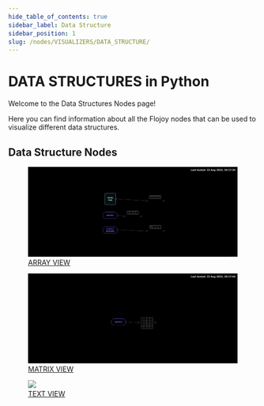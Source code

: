 ```yaml
---
hide_table_of_contents: true
sidebar_label: Data Structure
sidebar_position: 1
slug: /nodes/VISUALIZERS/DATA_STRUCTURE/
---
```


# DATA STRUCTURES in Python

Welcome to the Data Structures Nodes page!

Here you can find information about all the Flojoy nodes that can be used to visualize different data structures.

## Data Structure Nodes

<div className="flex flex-wrap" style={{ marginLeft: "-55px" }}>

<div className="p-4">
<a href="/nodes/VISUALIZERS/DATA_STRUCTURE/ARRAY_VIEW/">
<figure style={{ width: "200px", height: "200px", objectFit: "scale-down", marginRight: "15px" }}>
<img src="https://raw.githubusercontent.com/flojoy-ai/docs/main/docs/nodes/VISUALIZERS/DATA_STRUCTURE/ARRAY_VIEW/examples/EX1/output.jpeg" style={{ width: "200px", height: "200px", objectFit: "scale-down", marginRight: "15px" }} />
<figcaption>ARRAY VIEW</figcaption>
</figure>
</a></div>

<div className="p-4">
<a href="/nodes/VISUALIZERS/DATA_STRUCTURE/MATRIX_VIEW/">
<figure style={{ width: "200px", height: "200px", objectFit: "scale-down", marginRight: "15px" }}>
<img src="https://raw.githubusercontent.com/flojoy-ai/docs/main/docs/nodes/VISUALIZERS/DATA_STRUCTURE/MATRIX_VIEW/examples/EX1/output.jpeg" style={{ width: "200px", height: "200px", objectFit: "scale-down", marginRight: "15px" }} />
<figcaption>MATRIX VIEW</figcaption>
</figure>
</a></div>

<div className="p-4">
<a href="/nodes/VISUALIZERS/DATA_STRUCTURE/TEXT_VIEW/">
<figure style={{ width: "200px", height: "200px", objectFit: "scale-down", marginRight: "15px" }}>
<img src="https://raw.githubusercontent.com/flojoy-ai/docs/main/docs/nodes/VISUALIZERS/DATA_STRUCTURE/TEXT_VIEW/examples/EX1/output.jpeg" style={{ width: "200px", height: "200px", objectFit: "scale-down", marginRight: "15px" }} />
<figcaption>TEXT VIEW</figcaption>
</figure>
</a></div>

</div>
